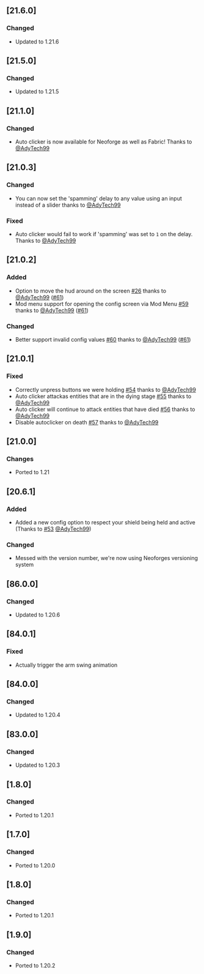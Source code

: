 ## [21.6.0]

### Changed

- Updated to 1.21.6

## [21.5.0]

### Changed

- Updated to 1.21.5

## [21.1.0]

### Changed

- Auto clicker is now available for Neoforge as well as Fabric! Thanks to [@AdyTech99](https://github.com/AdyTech99)

## [21.0.3]

### Changed

- You can now set the 'spamming' delay to any value using an input instead of a slider thanks to [@AdyTech99](https://github.com/AdyTech99)

### Fixed

- Auto clicker would fail to work if 'spamming' was set to `1` on the delay. Thanks to [@AdyTech99](https://github.com/AdyTech99)

## [21.0.2]

### Added

- Option to move the hud around on the screen [#26](https://github.com/AdvancedXRay/Auto-Clicker/issues/26) thanks to [@AdyTech99](https://github.com/AdyTech99) ([#61](https://github.com/AdvancedXRay/Auto-Clicker/pull/61))
- Mod menu support for opening the config screen via Mod Menu [#59](https://github.com/AdvancedXRay/Auto-Clicker/issues/59) thanks to [@AdyTech99](https://github.com/AdyTech99) ([#61](https://github.com/AdvancedXRay/Auto-Clicker/pull/61))

### Changed

- Better support invalid config values [#60](https://github.com/AdvancedXRay/Auto-Clicker/issues/60) thanks to [@AdyTech99](https://github.com/AdyTech99) ([#61](https://github.com/AdvancedXRay/Auto-Clicker/pull/61))

## [21.0.1]

### Fixed

- Correctly unpress buttons we were holding [#54](https://github.com/AdvancedXray/Auto-clicker/issues/54) thanks to [@AdyTech99](https://github.com/AdyTech99)
- Auto clicker attackas entities that are in the dying stage [#55](https://github.com/AdvancedXray/Auto-clicker/issues/55) thanks to [@AdyTech99](https://github.com/AdyTech99)
- Auto clicker will continue to attack entities that have died [#56](https://github.com/AdvancedXray/Auto-clicker/issues/56) thanks to [@AdyTech99](https://github.com/AdyTech99)
- Disable autoclicker on death [#57](https://github.com/AdvancedXray/Auto-clicker/issues/57) thanks to [@AdyTech99](https://github.com/AdyTech99)

## [21.0.0]

### Changes

- Ported to 1.21

## [20.6.1]

### Added

- Added a new config option to respect your shield being held and active (Thanks to [#53](https://github.com/AdvancedXRay/Auto-Clicker/pull/53) [@AdyTech99](https://github.com/AdyTech99))

### Changed

- Messed with the version number, we're now using Neoforges versioning system

## [86.0.0]

### Changed

- Updated to 1.20.6

## [84.0.1]

### Fixed

- Actually trigger the arm swing animation

## [84.0.0]

### Changed

- Updated to 1.20.4

## [83.0.0]

### Changed

- Updated to 1.20.3

## [1.8.0]

### Changed

- Ported to 1.20.1

## [1.7.0]

### Changed

- Ported to 1.20.0

## [1.8.0]

### Changed

- Ported to 1.20.1

## [1.9.0]

### Changed

- Ported to 1.20.2
